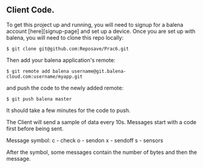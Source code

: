 ## Client Code.

To get this project up and running, you will need to signup for a balena account [here][signup-page] and set up a device.
Once you are set up with balena, you will need to clone this repo locally:
```
$ git clone git@github.com:Reposave/Prac6.git
```
Then add your balena application's remote:
```
$ git remote add balena username@git.balena-cloud.com:username/myapp.git
```
and push the code to the newly added remote:
```
$ git push balena master
```
It should take a few minutes for the code to push.

The Client will send a sample of data every 10s. Messages start with a code first before being sent.

Message symbol:
c - check
o - sendon
x - sendoff
s - sensors

After the symbol, some messages contain the number of bytes and then the message.


